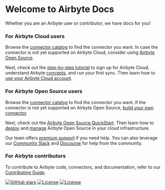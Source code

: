 # Welcome to Airbyte Docs

Whether you are an Airbyte user or contributor, we have docs for you! 

### For Airbyte Cloud users

Browse the [connector catalog](https://docs.airbyte.com/integrations/) to find the connector you want. In case the connector is not yet supported on Airbyte Cloud, consider using [Airbyte Open Source](#for-airbyte-open-source-users).

Next, check out the [step-by-step tutorial](https://docs.airbyte.com/cloud/getting-started-with-airbyte-cloud) to sign up for Airbyte Cloud, understand Airbyte [concepts](https://docs.airbyte.com/cloud/core-concepts), and run your first sync. Then learn how to [use your Airbyte Cloud account](https://docs.airbyte.com/category/using-airbyte-cloud).

### For Airbyte Open Source users

Browse the [connector catalog](https://docs.airbyte.com/integrations/) to find the connector you want. If the connector is not yet supported on Airbyte Open Source, [build your own connector](https://docs.airbyte.com/connector-development/).

Next, check out the [Airbyte Open Source QuickStart](https://docs.airbyte.com/quickstart/deploy-airbyte). Then learn how to [deploy](https://docs.airbyte.com/deploying-airbyte/local-deployment) and [manage](https://docs.airbyte.com/operator-guides/upgrading-airbyte) Airbyte Open Source in your cloud infrastructure. 

Our team offers [premium support](https://airbyte.com/talk-to-sales-premium-support) if you need help. You can also leverage our [Community Slack](https://slack.airbyte.io/) and [Discourse](https://discuss.airbyte.io/) for help from the community.

### For Airbyte contributors

To contribute to Airbyte code, connectors, and documentation, refer to our [Contributing Guide](https://docs.airbyte.com/contributing-to-airbyte/). 

[![GitHub stars](https://img.shields.io/github/stars/airbytehq/airbyte?style=social&label=Star&maxAge=2592000)](https://GitHub.com/airbytehq/airbyte/stargazers/) [![License](https://img.shields.io/static/v1?label=license&message=MIT&color=brightgreen)](https://github.com/airbytehq/airbyte/tree/a9b1c6c0420550ad5069aca66c295223e0d05e27/LICENSE/README.md) [![License](https://img.shields.io/static/v1?label=license&message=ELv2&color=brightgreen)](https://github.com/airbytehq/airbyte/tree/a9b1c6c0420550ad5069aca66c295223e0d05e27/LICENSE/README.md)
